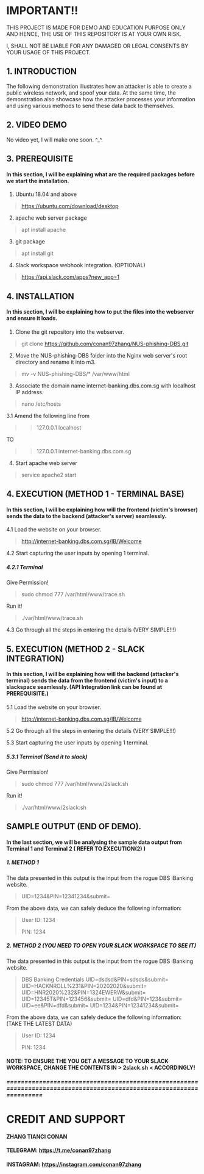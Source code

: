 # IMPORTANT!!

THIS PROJECT IS MADE FOR DEMO AND EDUCATION PURPOSE ONLY AND HENCE, THE USE OF THIS REPOSITORY IS AT YOUR OWN RISK. 

I, SHALL NOT BE LIABLE FOR ANY DAMAGED OR LEGAL CONSENTS BY YOUR USAGE OF THIS PROJECT.

## 1. INTRODUCTION

The following demonstration illustrates how an attacker is able to create a public wireless network, and spoof your data.
At the same time, the demonstration also showcase how the attacker processes your information and using various methods to send these data back to themselves.

## 2. VIDEO DEMO

No video yet, I will make one soon. ^_^. 

## 3. PREREQUISITE

#### In this section, I will be explaining what are the required packages before we start the installation.
1. Ubuntu 18.04 and above
> https://ubuntu.com/download/desktop
2. apache web server package
> apt install apache
3. git package
> apt install git
4. Slack workspace webhook integration. (OPTIONAL)
> https://api.slack.com/apps?new_app=1

## 4. INSTALLATION

#### In this section, I will be explaining how to put the files into the webserver and ensure it loads.

1. Clone the git repository into the webserver.
> git clone https://github.com/conan97zhang/NUS-phishing-DBS.git

2. Move the NUS-phishing-DBS folder into the Nginx web server's root directory and rename it into m3.
> mv -v NUS-phishing-DBS/* /var/www/html

3. Associate the domain name internet-banking.dbs.com.sg with localhost IP address.
> nano /etc/hosts

3.1 Amend the following line from

>> 127.0.0.1    localhost

TO

>> 127.0.0.1    internet-banking.dbs.com.sg

4. Start apache web server

> service apache2 start

## 4. EXECUTION (METHOD 1 - TERMINAL BASE)

#### In this section, I will be explaining how will the frontend (victim's browser) sends the data to the backend (attacker's server) seamlessly.

4.1 Load the website on your browser.

> http://internet-banking.dbs.com.sg/IB/Welcome

4.2 Start capturing the user inputs by opening 1 terminal.

##### 4.2.1 Terminal

Give Permission!

> sudo chmod 777 /var/html/www/trace.sh

Run it!

> ./var/html/www/trace.sh 

4.3 Go through all the steps in entering the details (VERY SIMPLE!!!)

## 5. EXECUTION (METHOD 2 - SLACK INTEGRATION)

#### In this section, I will be explaining how will the backend (attacker's terminal) sends the data from the frontend (victim's input) to a slackspace seamlessly. (API Integration link can be found at PREREQUISITE.)

5.1 Load the website on your browser.

> http://internet-banking.dbs.com.sg/IB/Welcome

5.2 Go through all the steps in entering the details (VERY SIMPLE!!!)

5.3 Start capturing the user inputs by opening 1 terminal.

##### 5.3.1 Terminal (Send it to slack)
Give Permission!

> sudo chmod 777 /var/html/www/2slack.sh

Run it!

> ./var/html/www/2slack.sh 

## SAMPLE OUTPUT (END OF DEMO).

#### In the last section, we will be analysing the sample data output from Terminal 1 and Terminal 2 ( REFER TO EXECUTION(2) )

##### 1. METHOD 1

The data presented in this output is the input from the rogue DBS iBanking website.

>UID=1234&PIN=12341234&submit=

From the above data, we can safely deduce the following information:

> User ID: 1234
>
> PIN: 1234

##### 2. METHOD 2 (YOU NEED TO OPEN YOUR SLACK WORKSPACE TO SEE IT)

The data presented in this output is the input from the rogue DBS iBanking website. 

>DBS Banking Credentials
>UID=dsdsd&PIN=sdsds&submit=
>UID=HACKNROLL%231&PIN=20202020&submit=
>UID=HNR2020%232&PIN=1324EWERW&submit=
>UID=12345T&PIN=123456&submit=
>UID=dfd&PIN=123&submit=
>UID=ee&PIN=dfd&submit=
>UID=1234&PIN=12341234&submit=

From the above data, we can safely deduce the following information: (TAKE THE LATEST DATA)

> User ID: 1234
>
> PIN: 1234

#### NOTE: TO ENSURE THE YOU GET A MESSAGE TO YOUR SLACK WORKSPACE, CHANGE THE CONTENTS IN > 2slack.sh < ACCORDINGLY!

##### ====================================================================================================================

# CREDIT AND SUPPORT

#### ZHANG TIANCI CONAN
#### TELEGRAM: https://t.me/conan97zhang
#### INSTAGRAM: https://instagram.com/conan97zhang
